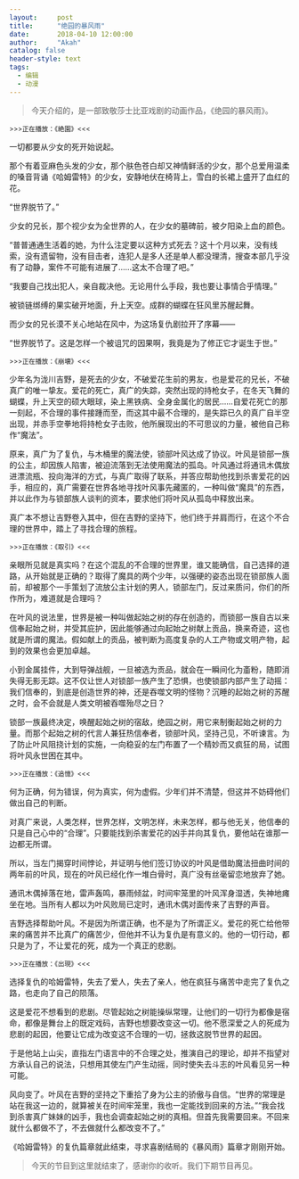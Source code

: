 ```yaml
---
layout:     post
title:      "绝园的暴风雨"
date:       2018-04-10 12:00:00
author:     "Akah"
catalog: false
header-style: text
tags:
  - 编辑
  - 动漫
---
```



> 今天介绍的，是一部致敬莎士比亚戏剧的动画作品，《绝园的暴风雨》。 



<small>>>>正在播放：《絶園》<<<</small>

一切都要从少女的死开始说起。

那个有着亚麻色头发的少女，那个肤色苍白却又神情鲜活的少女，那个总爱用温柔的嗓音背诵《哈姆雷特》的少女，安静地伏在椅背上，雪白的长裙上盛开了血红的花。

“世界脱节了。”

少女的兄长，那个视少女为全世界的人，在少女的墓碑前，被夕阳染上血的颜色。

“普普通通生活着的她，为什么注定要以这种方式死去？这十个月以来，没有线索，没有遗留物，没有目击者，连犯人是多人还是单人都没理清，搜查本部几乎没有了动静，案件不可能有进展了……这太不合理了吧。”

“我要自己找出犯人，亲自裁决他。无论用什么手段，我也要让事情合乎情理。”

被锁链绑缚的果实破开地面，升上天空。成群的蝴蝶在狂风里苏醒起舞。

而少女的兄长漠不关心地站在风中，为这场复仇剧拉开了序幕——

“世界脱节了。这是怎样一个被诅咒的因果啊，我竟是为了修正它才诞生于世。”

 

<small>>>>正在播放：《崩壊》<<<</small>

少年名为泷川吉野，是死去的少女，不破爱花生前的男友，也是爱花的兄长，不破真广的唯一挚友。爱花的死亡，真广的失踪，突然出现的持枪女子，在冬天飞舞的蝴蝶，升上天空的硕大眼球，染上黑铁病、全身金属化的居民……自爱花死亡的那一刻起，不合理的事件接踵而至，而这其中最不合理的，是失踪已久的真广自半空出现，并赤手空拳地将持枪女子击败，他所展现出的不可思议的力量，被他自己称作“魔法”。

原来，真广为了复仇，与木桶里的魔法使，锁部叶风达成了协议。叶风是锁部一族的公主，却因族人陷害，被迫流落到无法使用魔法的孤岛。叶风通过将通讯木偶放进漂流瓶、投向海洋的方式，与真广取得了联系，并答应帮助他找到杀害爱花的凶手，相应的，真广需要在世界各地寻找叶风事先藏匿的，一种叫做“魔具”的东西，并以此作为与锁部族人谈判的资本，要求他们将叶风从孤岛中释放出来。

真广本不想让吉野卷入其中，但在吉野的坚持下，他们终于并肩而行，在这个不合理的世界中，踏上了寻找合理的旅程。

 

<small>>>>正在播放：《取引》<<<</small>

亲眼所见就是真实吗？在这个混乱的不合理的世界里，谁又能确信，自己选择的道路，从开始就是正确的？取得了魔具的两个少年，以强硬的姿态出现在锁部族人面前，却被那个一手策划了流放公主计划的男人，锁部左门，反过来质问，你们的所作所为，难道就是合理吗？

在叶风的说法里，世界是被一种叫做起始之树的存在创造的，而锁部一族自古以来信奉起始之树，并受其庇护，因此能够通过向起始之树献上贡品，换来奇迹，这也就是所谓的魔法。假如献上的贡品，被判断为高度复杂的人工产物或文明产物，起到的效果也会更加卓越。

小到金属挂件，大到导弹战舰，一旦被选为贡品，就会在一瞬间化为齑粉，随即消失得无影无踪。这不仅让世人对锁部一族产生了恐惧，也使锁部内部产生了动摇：我们信奉的，到底是创造世界的神，还是吞噬文明的怪物？沉睡的起始之树的苏醒之时，会不会就是人类文明被吞噬殆尽之日？

锁部一族最终决定，唤醒起始之树的宿敌，绝园之树，用它来制衡起始之树的力量。而那个起始之树的代言人兼狂热信奉者，锁部叶风，坚持己见，不听谏言。为了防止叶风阻挠计划的实施，一向稳妥的左门布置了一个精妙而又疯狂的局，试图将叶风永世困在其中。

 

<small>>>>正在播放：《追憶》<<<</small>

何为正确，何为错误，何为真实，何为虚假。少年们并不清楚，但这并不妨碍他们做出自己的判断。

对真广来说，人类怎样，世界怎样，文明怎样，未来怎样，都与他无关，他信奉的只是自己心中的“合理”。只要能找到杀害爱花的凶手并向其复仇，要他站在谁那一边都无所谓。

所以，当左门揭穿时间悖论，并证明与他们签订协议的叶风是借助魔法扭曲时间的两年前的叶风，现在的叶风已经化作一堆白骨时，真广没有丝毫留恋地放弃了她。

通讯木偶掉落在地，雷声轰鸣，暴雨倾盆，时间牢笼里的叶风浑身湿透，失神地瘫坐在地。当所有人都以为叶风败局已定时，通讯木偶对面传来了吉野的声音。

吉野选择帮助叶风。不是因为所谓正确，也不是为了所谓正义。爱花的死亡给他带来的痛苦并不比真广的痛苦少，但他并不认为复仇是有意义的。他的一切行动，都只是为了，不让爱花的死，成为一个真正的悲剧。

 

<small>>>>正在播放：《出現》<<<</small>

选择复仇的哈姆雷特，失去了爱人，失去了亲人，他在疯狂与痛苦中走完了复仇之路，也走向了自己的陨落。

这是爱花不想看到的悲剧。尽管起始之树能操纵常理，让他们的一切行为都像是宿命，都像是舞台上的既定戏码，吉野也想要改变这一切。他不愿深爱之人的死成为悲剧的起因，他要让它成为改变这不合理的一切，拯救这脱节世界的起因。

于是他站上山尖，直指左门语言中的不合理之处，推演自己的理论，却并不指望对方承认自己的说法，只想用其使左门产生动摇，同时使失去斗志的叶风看见另一种可能。

风向变了。叶风在吉野的坚持之下重拾了身为公主的骄傲与自信。“世界的常理是站在我这一边的，就算被关在时间牢笼里，我也一定能找到回来的方法。”“我会找到杀害真广妹妹的凶手，我也会调查起始之树的真相。但首先我需要回来。不回来就什么都做不了，不去做就什么都改变不了。”

《哈姆雷特》的复仇篇章就此结束，寻求喜剧结局的《暴风雨》篇章才刚刚开始。




> 今天的节目到这里就结束了，感谢你的收听。我们下期节目再见。



